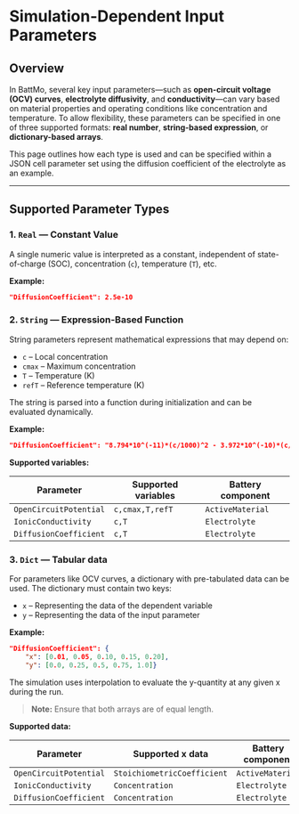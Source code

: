 

# Simulation-Dependent Input Parameters

## Overview

In BattMo, several key input parameters—such as **open-circuit voltage (OCV) curves**, **electrolyte diffusivity**, and **conductivity**—can vary based on material properties and operating conditions like concentration and temperature. To allow flexibility, these parameters can be specified in one of three supported formats: **real number**, **string-based expression**, or **dictionary-based arrays**.

This page outlines how each type is used and can be specified within a JSON cell parameter set using the diffusion coefficient of the electrolyte as an example.

---

## Supported Parameter Types

### 1. `Real` — Constant Value

A single numeric value is interpreted as a constant, independent of state-of-charge (SOC), concentration (`c`), temperature (`T`), etc.

**Example:**

```JSON 
"DiffusionCoefficient": 2.5e-10 
```


### 2. `String` — Expression-Based Function

String parameters represent mathematical expressions that may depend on:

- `c` – Local concentration  
- `cmax` – Maximum concentration  
- `T` – Temperature (K)
- `refT` – Reference temperature (K)

The string is parsed into a function during initialization and can be evaluated dynamically.

**Example:**

```JSON
"DiffusionCoefficient": "8.794*10^(-11)*(c/1000)^2 - 3.972*10^(-10)*(c/1000) + 4.862*10^(-10)"
```

**Supported variables:**

| Parameter                 | Supported variables  | Battery component |
|---------------------------|----------------------|-------------------|
| `OpenCircuitPotential`    | `c,cmax,T,refT`      | `ActiveMaterial`  |
| `IonicConductivity`       | `c,T`                | `Electrolyte`     |
| `DiffusionCoefficient`    | `c,T`                | `Electrolyte`     |





### 3. `Dict` — Tabular data

For parameters like OCV curves, a dictionary with pre-tabulated data can be used. The dictionary must contain two keys:

- `x` – Representing the data of the dependent variable 
- `y` – Representing the data of the input parameter

**Example:**

```JSON
"DiffusionCoefficient": {
    "x": [0.01, 0.05, 0.10, 0.15, 0.20],
    "y": [0.0, 0.25, 0.5, 0.75, 1.0]}
```

The simulation uses interpolation to evaluate the y-quantity at any given x during the run.

> **Note:** Ensure that both arrays are of equal length.

**Supported data:**

| Parameter                 | Supported x data                  | Battery component |
|---------------------------|-----------------------------------|-------------------|
| `OpenCircuitPotential`    | `StoichiometricCoefficient`       | `ActiveMaterial`  |
| `IonicConductivity`       | `Concentration`                   | `Electrolyte`     |
| `DiffusionCoefficient`    | `Concentration`                   | `Electrolyte`     |
